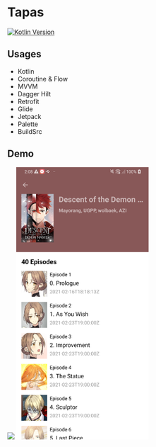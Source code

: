 # Tapas
[![Kotlin Version](https://img.shields.io/badge/Kotlin-1.5.10-blue.svg)](https://kotlinlang.org)

## Usages
- Kotlin
- Coroutine & Flow
- MVVM
- Dagger Hilt
- Retrofit
- Glide
- Jetpack
- Palette
- BuildSrc

## Demo
<p float="left">
  <img src="/previews/browse.png" width="300" />
  <img src="/previews/series.png" width="300" />
</p>
